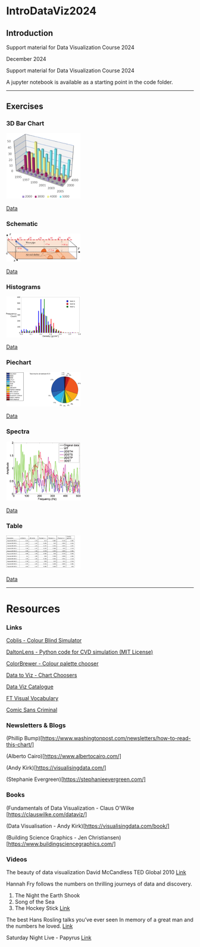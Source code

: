 # IntroDataViz2024

## Introduction

Support material for Data Visualization Course 2024

December 2024

Support material for Data Visualization Course 2024

A jupyter notebook is available as a starting point in the code folder.

------------------------
## Exercises

### 3D Bar Chart

<img src="
https://github.com/MrVizSquared/IntroDataViz2024/blob/main/Data/Exercise_3dBarChart.png" width="200" />

[Data](./Data/Exercise_BarChart3D.xlsx)

### Schematic
<img src="https://github.com/MrVizSquared/IntroDataViz2024/blob/main/Exercise_3dSchematic.png" width="200" />

[Data](./Data/Exercise_3dSchematic.xlsx)

### Histograms
<img src="https://github.com/MrVizSquared/IntroDataViz2024/blob/main/Exercise_Histograms.png" width="200" />

[Data](./Data/Exercise_Histograms.xlsx)

### Piechart
<img src="https://github.com/MrVizSquared/IntroDataViz2024/blob/main/Exercise_PieChart.png" width="200" />

[Data](./Data/Exercise_PieChart.xlsx)


### Spectra
<img src="https://github.com/MrVizSquared/IntroDataViz2024/blob/main/Exercise_Spectra.png" width="200" />

[Data](./Data/Exercise_Spectra.xlsx)

### Table
<img src="https://github.com/MrVizSquared/IntroDataViz2024/blob/main/Exercise_Table.png" width="200" />

[Data](./Data/Exercise_Table.xlsx)


-----------------------------
# Resources

### Links

[Coblis - Colour Blind Simulator](https://www.color-blindness.com/coblis-color-blindness-simulator/)

[DaltonLens - Python code for CVD simulation (MIT License)](https://github.com/DaltonLens/DaltonLens-Python)

[ColorBrewer - Colour palette chooser](https://colorbrewer2.org/)

[Data to Viz - Chart Choosers](https://data-to-viz.com)

[Data Viz Catalogue](https://datavizcatalogue.com/)

[FT Visual Vocabulary](https://www.ft.com/content/c7bb24c9-964d-479f-ba24-03a2b2df6e85)

[Comic Sans Criminal](https://comicsanscriminal.com/)

### Newsletters & Blogs

(Phillip Bump)[https://www.washingtonpost.com/newsletters/how-to-read-this-chart/]

(Alberto Cairo)[https://www.albertocairo.com/]

(Andy Kirk)[https://visualisingdata.com/]

(Stephanie Evergreen)[https://stephanieevergreen.com/]

### Books

(Fundamentals of Data Visualization - Claus O'Wilke [https://clauswilke.com/dataviz/]

(Data Visualisation - Andy Kirk)[https://visualisingdata.com/book/]

(Building Science Graphics - Jen Christiansen)[https://www.buildingsciencegraphics.com/]

### Videos

The beauty of data visualization
David McCandless
TED Global 2010
[Link](https://www.ted.com/talks/david_mccandless_the_beauty_of_data_visualization?subtitle=en)

Hannah Fry follows the numbers on thrilling journeys of data and discovery.
1) The Night the Earth Shook
2) Song of the Sea 
3) The Hockey Stick
[Link](https://www.bbc.co.uk/programmes/m001qw8x)

The best Hans Rosling talks you’ve ever seen
In memory of a great man and the numbers he loved.
[Link](https://www.ted.com/playlists/474/the_best_hans_rosling_talks_yo)

Saturday Night Live - Papyrus
[Link](https://www.youtube.com/watch?v=jVhlJNJopOQ)
